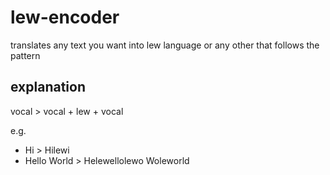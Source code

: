 # lew-encoder  
translates any text you want into lew language or any other that follows the pattern
  
## explanation  
vocal > vocal + lew + vocal  
  
  
e.g.  
- Hi > Hilewi
- Hello World > Helewellolewo Woleworld
